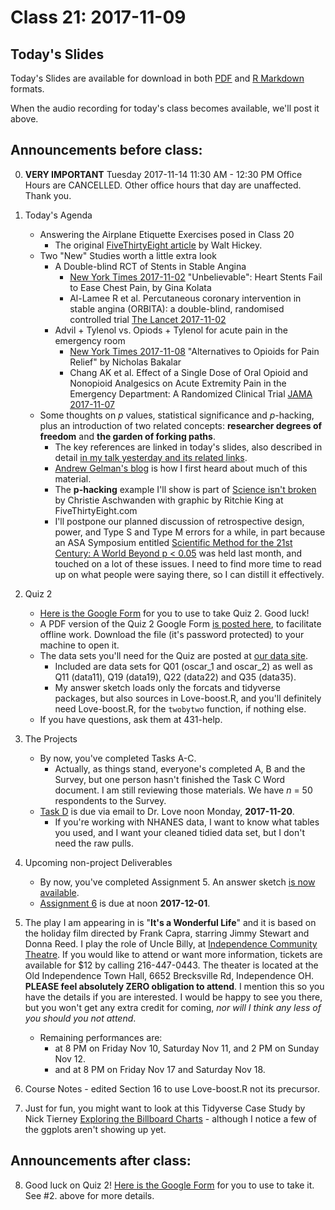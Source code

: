 # Class 21: 2017-11-09

## Today's Slides

Today's Slides are available for download in both [PDF](https://github.com/THOMASELOVE/431slides/blob/master/class_21/431_2017_class-21-slides.pdf) and [R Markdown](https://github.com/THOMASELOVE/431slides/blob/master/class_21/431_2017_class-21-slides.Rmd) formats. 

When the audio recording for today's class becomes available, we'll post it above.

## Announcements before class:

0. **VERY IMPORTANT** Tuesday 2017-11-14 11:30 AM - 12:30 PM Office Hours are CANCELLED. Other office hours that day are unaffected. Thank you.

1. Today's Agenda
    - Answering the Airplane Etiquette Exercises posed in Class 20
        - The original [FiveThirtyEight article](https://fivethirtyeight.com/features/airplane-etiquette-recline-seat/) by Walt Hickey.
    - Two "New" Studies worth a little extra look
        - A Double-blind RCT of Stents in Stable Angina
            - [New York Times 2017-11-02](https://www.nytimes.com/2017/11/02/health/heart-disease-stents.html?smprod=nytcore-ipad&smid=nytcore-ipad-share&_r=0) "Unbelievable": Heart Stents Fail to Ease Chest Pain, by Gina Kolata
            - Al-Lamee R et al. Percutaneous coronary intervention in stable angina (ORBITA): a double-blind, randomised controlled trial [The Lancet 2017-11-02](http://www.thelancet.com/journals/lancet/article/PIIS0140-6736(17)32714-9/fulltext?elsca1=tlxpr) 
        - Advil + Tylenol vs. Opiods + Tylenol for acute pain in the emergency room
            - [New York Times 2017-11-08](https://nyti.ms/2hUIj4O) "Alternatives to Opioids for Pain Relief" by Nicholas Bakalar
            - Chang AK et al. Effect of a Single Dose of Oral Opioid and Nonopioid Analgesics on Acute Extremity Pain in the Emergency Department: A Randomized Clinical Trial [JAMA 2017-11-07](https://jamanetwork.com/journals/jama/article-abstract/2661581)
    - Some thoughts on *p* values, statistical significance and *p*-hacking, plus an introduction of two related concepts: **researcher degrees of freedom** and **the garden of forking paths**.
        - The key references are linked in today's slides, also described in detail [in my talk yesterday and its related links](https://github.com/THOMASELOVE/RCR2017).
        - [Andrew Gelman's blog](http://andrewgelman.com/) is how I first heard about much of this material.
        - The **p-hacking** example I'll show is part of [Science isn't broken](https://fivethirtyeight.com/features/science-isnt-broken/#part1) by Christie Aschwanden with graphic by Ritchie King at FiveThirtyEight.com
        - I'll postpone our planned discussion of retrospective design, power, and Type S and Type M errors for a while, in part because an ASA Symposium entitled [Scientific Method for the 21st Century: A World Beyond p < 0.05](https://ww2.amstat.org/meetings/ssi/2017/onlineprogram/Program.cfm) was held last month, and touched on a lot of these issues. I need to find more time to read up on what people were saying there, so I can distill it effectively.

2. Quiz 2
    - [Here is the Google Form](https://goo.gl/forms/b9kGFNcLoAlMEbgg1) for you to use to take Quiz 2. Good luck!
    - A PDF version of the Quiz 2 Google Form [is posted here](https://github.com/THOMASELOVE/431slides/blob/master/class_21/431-quiz2-printed-from-google-form-pw-2017.pdf), to facilitate offline work. Download the file (it's password protected) to your machine to open it.
    - The data sets you'll need for the Quiz are posted at [our data site](https://github.com/thomaselove/431data).
        - Included are data sets for Q01 (oscar_1 and oscar_2) as well as Q11 (data11), Q19 (data19), Q22 (data22) and Q35 (data35).
        - My answer sketch loads only the forcats and tidyverse packages, but also sources in Love-boost.R, and you'll definitely need Love-boost.R, for the `twobytwo` function, if nothing else.
    - If you have questions, ask them at 431-help.

3. The Projects
     - By now, you've completed Tasks A-C.
        - Actually, as things stand, everyone's completed A, B and the Survey, but one person hasn't finished the Task C Word document. I am still reviewing those materials. We have *n* = 50 respondents to the Survey.
     - [Task D](https://github.com/THOMASELOVE/431project/tree/master/TaskD) is due via email to Dr. Love noon Monday, **2017-11-20**.
        - If you're working with NHANES data, I want to know what tables you used, and I want your cleaned tidied data set, but I don't need the raw pulls.

4. Upcoming non-project Deliverables
    - By now, you've completed Assignment 5. An answer sketch [is now available](https://github.com/THOMASELOVE/431homework/blob/master/HW5/README.md).
    - [Assignment 6](https://github.com/THOMASELOVE/431homework/blob/master/431-2017_assignment-6.md) is due at noon **2017-12-01**.

5. The play I am appearing in is "**It's a Wonderful Life**" and it is based on the holiday film directed by Frank Capra, starring Jimmy Stewart and Donna Reed. I play the role of Uncle Billy, at [Independence Community Theatre](http://www.independencetheatre.org/). If you would like to attend or want more information, tickets are available for $12 by calling 216-447-0443. The theater is located at the Old Independence Town Hall, 6652 Brecksville Rd, Independence OH. **PLEASE feel absolutely ZERO obligation to attend**. I mention this so you have the details if you are interested. I would be happy to see you there, but you won't get any extra credit for coming, *nor will I think any less of you should you not attend*.
    - Remaining performances are:
        - at 8 PM on Friday Nov 10, Saturday Nov 11, and 2 PM on Sunday Nov 12.
        - and at 8 PM on Friday Nov 17 and Saturday Nov 18.

6. Course Notes - edited Section 16 to use Love-boost.R not its precursor.

7. Just for fun, you might want to look at this Tidyverse Case Study by Nick Tierney [Exploring the Billboard Charts](http://www.njtierney.com/post/2017/11/07/tidyverse-billboard/) - although I notice a few of the ggplots aren't showing up yet.

## Announcements after class:

8. Good luck on Quiz 2! [Here is the Google Form](https://goo.gl/forms/b9kGFNcLoAlMEbgg1) for you to use to take it. See #2. above for more details.
